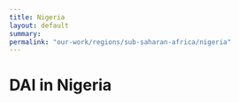 ```yaml
---
title: Nigeria
layout: default
summary: 
permalink: "our-work/regions/sub-saharan-africa/nigeria"
---
```


# DAI in Nigeria

